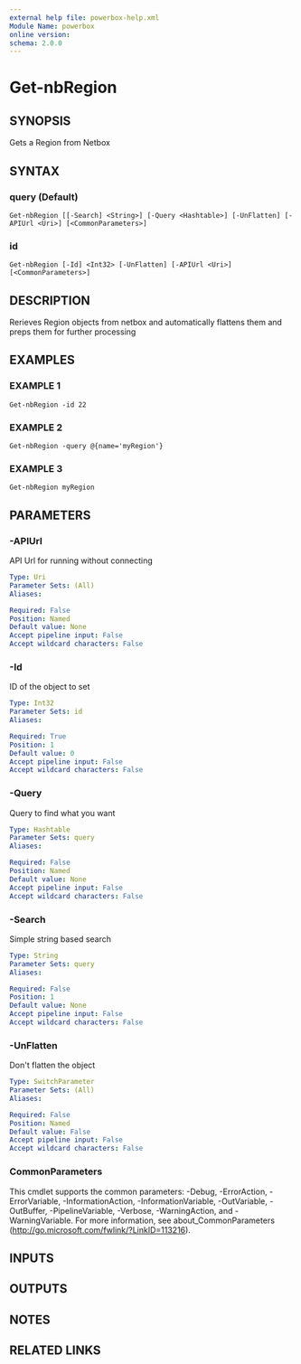 ```yaml
---
external help file: powerbox-help.xml
Module Name: powerbox
online version:
schema: 2.0.0
---
```


# Get-nbRegion

## SYNOPSIS
Gets a Region from Netbox

## SYNTAX

### query (Default)
```
Get-nbRegion [[-Search] <String>] [-Query <Hashtable>] [-UnFlatten] [-APIUrl <Uri>] [<CommonParameters>]
```

### id
```
Get-nbRegion [-Id] <Int32> [-UnFlatten] [-APIUrl <Uri>] [<CommonParameters>]
```

## DESCRIPTION
Rerieves Region objects from netbox and automatically flattens them and
preps them for further processing

## EXAMPLES

### EXAMPLE 1
```
Get-nbRegion -id 22
```

### EXAMPLE 2
```
Get-nbRegion -query @{name='myRegion'}
```

### EXAMPLE 3
```
Get-nbRegion myRegion
```

## PARAMETERS

### -APIUrl
API Url for running without connecting

```yaml
Type: Uri
Parameter Sets: (All)
Aliases:

Required: False
Position: Named
Default value: None
Accept pipeline input: False
Accept wildcard characters: False
```

### -Id
ID of the object to set

```yaml
Type: Int32
Parameter Sets: id
Aliases:

Required: True
Position: 1
Default value: 0
Accept pipeline input: False
Accept wildcard characters: False
```

### -Query
Query to find what you want

```yaml
Type: Hashtable
Parameter Sets: query
Aliases:

Required: False
Position: Named
Default value: None
Accept pipeline input: False
Accept wildcard characters: False
```

### -Search
Simple string based search

```yaml
Type: String
Parameter Sets: query
Aliases:

Required: False
Position: 1
Default value: None
Accept pipeline input: False
Accept wildcard characters: False
```

### -UnFlatten
Don't flatten the object

```yaml
Type: SwitchParameter
Parameter Sets: (All)
Aliases:

Required: False
Position: Named
Default value: False
Accept pipeline input: False
Accept wildcard characters: False
```

### CommonParameters
This cmdlet supports the common parameters: -Debug, -ErrorAction, -ErrorVariable, -InformationAction, -InformationVariable, -OutVariable, -OutBuffer, -PipelineVariable, -Verbose, -WarningAction, and -WarningVariable.
For more information, see about_CommonParameters (http://go.microsoft.com/fwlink/?LinkID=113216).

## INPUTS

## OUTPUTS

## NOTES

## RELATED LINKS
